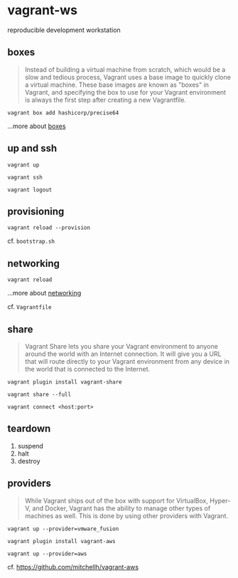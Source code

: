 # vagrant-ws

reproducible development workstation

## boxes

>Instead of building a virtual machine from scratch, which would be a slow and tedious process, Vagrant uses a base image to quickly clone a virtual machine. These base images are known as "boxes" in Vagrant, and specifying the box to use for your Vagrant environment is always the first step after creating a new Vagrantfile.

```
vagrant box add hashicorp/precise64
```

...more about [boxes](https://www.vagrantup.com/docs/boxes/base.html)

## up and ssh

```
vagrant up
```

```
vagrant ssh
```

```
vagrant logout
```

## provisioning

```
vagrant reload --provision
```

cf. `bootstrap.sh`

## networking

```
vagrant reload
```

...more about [networking](https://www.vagrantup.com/docs/networking/)

cf. `Vagrantfile`

## share

>Vagrant Share lets you share your Vagrant environment to anyone around the world with an Internet connection. It will give you a URL that will route directly to your Vagrant environment from any device in the world that is connected to the Internet.

```
vagrant plugin install vagrant-share
```

```
vagrant share --full
```

```
vagrant connect <host:port>
```

## teardown

1. suspend
2. halt
3. destroy

## providers

>While Vagrant ships out of the box with support for VirtualBox, Hyper-V, and Docker, Vagrant has the ability to manage other types of machines as well. This is done by using other providers with Vagrant.

```
vagrant up --provider=vmware_fusion
```

```
vagrant plugin install vagrant-aws
```

```
vagrant up --provider=aws
```

cf. https://github.com/mitchellh/vagrant-aws

